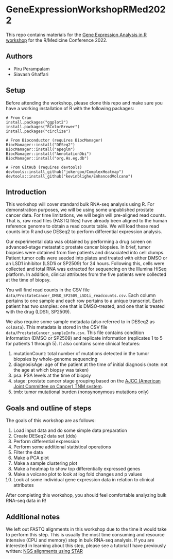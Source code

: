 # GeneExpressionWorkshopRMed2022

This repo contains materials for the [Gene Expression Analysis in R workshop](https://rmedicineconference2022.sched.com/event/15rKk?iframe=no) for the R/Medicine Conference 2022.

## Authors
- Piru Perampalam
- Siavash Ghaffari

## Setup

Before attending the workshop, please clone this repo and make sure you have a working installation of R with the following packages:
```
# From Cran
install.packages("ggplot2")
install.packages("RColorBrewer")
install.packages("circlize")

# From Bioconductor (requires BiocManager)
BiocManager::install("DESeq2")
BiocManager::install("apeglm")
BiocManager::install("AnnotationDbi")
BiocManager::install("org.Hs.eg.db")

# From GitHub (requires devtools)
devtools::install_github("jokergoo/ComplexHeatmap")
devtools::install_github("kevinblighe/EnhancedVolcano")
```

## Introduction

This workshop will cover standard bulk RNA-seq analysis using R. For demonstration purposes, we will be using some unpublished prostate cancer data. For time limitations, we will begin will pre-aligned read counts. That is, raw read files (FASTQ files) have already been aligned to the human reference genome to obtain a read counts table. We will load these read counts into R and use DESeq2 to perform differential expression analysis. 

Our experimental data was obtained by performing a drug screen on advanced-stage metastatic prostate cancer biopsies. In brief, tumor biopsies were obtained from five patients and dissociated into cell clumps. Patient tumor cells were seeded into plates and treated with either DMSO or an LSD1 inhibitor (LSD1i or SP2509) for 24 hours. Following this, cells were collected and total RNA was extracted for sequencing on the Illumina HiSeq platform. In addition, clinical attributes from the five patients were collected at the time of biopsy.

You will find read counts in the CSV file ```data/ProstateCancer_DMSO_SP2509_LSD1i_readcounts.csv```. Each column pertains to one sample and each row pertains to a unique transcript. Each patient has two samples: one that is DMSO-treated, and one that is treated with the drug (LDS1i, SP2509).

We also require some sample metadata (also referred to in DESeq2 as ```colData```). This metadata is stored in the CSV file ```data/ProstateCancer_sampleInfo.csv```. This file contains condition information (DMSO or SP2509) and replicate information (replicates 1 to 5 for patients 1 through 5). It also contains some clinical features:

1. mutationCount: total number of mutations detected in the tumor biopsies by whole-genome sequencing
2. diagnosisAge: age of the patient at the time of initial diagnosis (note: not the age at which biopsy was taken)
3. psa: PSA levels at the time of biopsy
4. stage: prostate cancer stage grouping based on the [AJCC (American Joint Committee on Cancer) TNM system](https://cancer.ca/en/cancer-information/cancer-types/prostate/staging).
5. tmb: tumor mutational burden (nonsynonymous mutations only)


## Goals and outline of steps

The goals of this workshop are as follows:

1. Load input data and do some simple data preparation
2. Create DESeq2 data set (dds)
3. Perform differential expression
4. Perform some additional statistical operations
5. Filter the data
6. Make a PCA plot
7. Make a sample clustering plot
8. Make a heatmap to show top differentially expressed genes
9. Make a volcano plot to look at log fold changes and p values
10. Look at some individual gene expression data in relation to clinical attributes

After completing this workshop, you should feel comfortable analyzing bulk RNA-seq data in R!

## Additional notes

We left out FASTQ alignments in this workshop due to the time it would take to perform this step. This is usually the most time consuming and resource intensive (CPU and memory) step in bulk RNA-seq analysis. If you are interested in learning about this step, please see a tutorial I have previously written: [NGS alignments using STAR](https://github.com/developerpiru/seq-alignment-tutorial)
